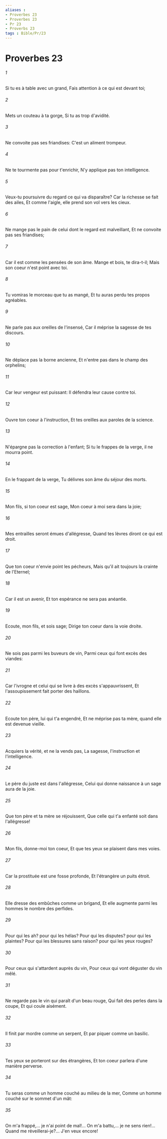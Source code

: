 ```yaml
---
aliases : 
- Proverbes 23
- Proverbes 23
- Pr 23
- Proverbs 23
tags : Bible/Pr/23
---
```


# Proverbes 23

###### 1
Si tu es à table avec un grand, Fais attention à ce qui est devant toi;
###### 2
Mets un couteau à ta gorge, Si tu as trop d'avidité.
###### 3
Ne convoite pas ses friandises: C'est un aliment trompeur.
###### 4
Ne te tourmente pas pour t'enrichir, N'y applique pas ton intelligence.
###### 5
Veux-tu poursuivre du regard ce qui va disparaître? Car la richesse se fait des ailes, Et comme l'aigle, elle prend son vol vers les cieux.
###### 6
Ne mange pas le pain de celui dont le regard est malveillant, Et ne convoite pas ses friandises;
###### 7
Car il est comme les pensées de son âme. Mange et bois, te dira-t-il; Mais son coeur n'est point avec toi.
###### 8
Tu vomiras le morceau que tu as mangé, Et tu auras perdu tes propos agréables.
###### 9
Ne parle pas aux oreilles de l'insensé, Car il méprise la sagesse de tes discours.
###### 10
Ne déplace pas la borne ancienne, Et n'entre pas dans le champ des orphelins;
###### 11
Car leur vengeur est puissant: Il défendra leur cause contre toi.
###### 12
Ouvre ton coeur à l'instruction, Et tes oreilles aux paroles de la science.
###### 13
N'épargne pas la correction à l'enfant; Si tu le frappes de la verge, il ne mourra point.
###### 14
En le frappant de la verge, Tu délivres son âme du séjour des morts.
###### 15
Mon fils, si ton coeur est sage, Mon coeur à moi sera dans la joie;
###### 16
Mes entrailles seront émues d'allégresse, Quand tes lèvres diront ce qui est droit.
###### 17
Que ton coeur n'envie point les pécheurs, Mais qu'il ait toujours la crainte de l'Eternel;
###### 18
Car il est un avenir, Et ton espérance ne sera pas anéantie.
###### 19
Ecoute, mon fils, et sois sage; Dirige ton coeur dans la voie droite.
###### 20
Ne sois pas parmi les buveurs de vin, Parmi ceux qui font excès des viandes:
###### 21
Car l'ivrogne et celui qui se livre à des excès s'appauvrissent, Et l'assoupissement fait porter des haillons.
###### 22
Ecoute ton père, lui qui t'a engendré, Et ne méprise pas ta mère, quand elle est devenue vieille.
###### 23
Acquiers la vérité, et ne la vends pas, La sagesse, l'instruction et l'intelligence.
###### 24
Le père du juste est dans l'allégresse, Celui qui donne naissance à un sage aura de la joie.
###### 25
Que ton père et ta mère se réjouissent, Que celle qui t'a enfanté soit dans l'allégresse!
###### 26
Mon fils, donne-moi ton coeur, Et que tes yeux se plaisent dans mes voies.
###### 27
Car la prostituée est une fosse profonde, Et l'étrangère un puits étroit.
###### 28
Elle dresse des embûches comme un brigand, Et elle augmente parmi les hommes le nombre des perfides.
###### 29
Pour qui les ah? pour qui les hélas? Pour qui les disputes? pour qui les plaintes? Pour qui les blessures sans raison? pour qui les yeux rouges?
###### 30
Pour ceux qui s'attardent auprès du vin, Pour ceux qui vont déguster du vin mêlé.
###### 31
Ne regarde pas le vin qui paraît d'un beau rouge, Qui fait des perles dans la coupe, Et qui coule aisément.
###### 32
Il finit par mordre comme un serpent, Et par piquer comme un basilic.
###### 33
Tes yeux se porteront sur des étrangères, Et ton coeur parlera d'une manière perverse.
###### 34
Tu seras comme un homme couché au milieu de la mer, Comme un homme couché sur le sommet d'un mât:
###### 35
On m'a frappé,... je n'ai point de mal!... On m'a battu,... je ne sens rien!... Quand me réveillerai-je?... J'en veux encore!
